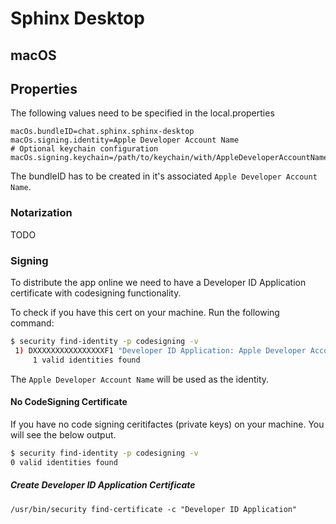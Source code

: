 # Sphinx Desktop

## macOS

## Properties

The following values need to be specified in the local.properties

```properties
macOs.bundleID=chat.sphinx.sphinx-desktop
macOs.signing.identity=Apple Developer Account Name
# Optional keychain configuration
macOs.signing.keychain=/path/to/keychain/with/AppleDeveloperAccountName
```

The bundleID has to be created in it's associated `Apple Developer Account Name`.

### Notarization

TODO

### Signing

To distribute the app online we need to have a Developer ID Application certificate with codesigning functionality.

To check if you have this cert on your machine. Run the following command:

```bash
$ security find-identity -p codesigning -v
 1) DXXXXXXXXXXXXXXXXF1 "Developer ID Application: Apple Developer Account Name (XXXXXXXXX)"
     1 valid identities found
```

The `Apple Developer Account Name` will be used as the identity.
#### No CodeSigning Certificate

If you have no code signing ceritifactes (private keys) on your machine. You will see the below output.
```bash
$ security find-identity -p codesigning -v
0 valid identities found
```

##### Create Developer ID Application Certificate

```
/usr/bin/security find-certificate -c "Developer ID Application"
```